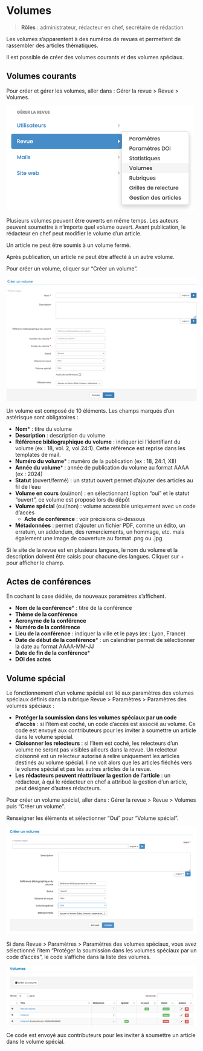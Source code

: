 # Volumes

> **Rôles** : administrateur, rédacteur en chef, secrétaire de rédaction

Les volumes s’apparentent à des numéros de revues et permettent de rassembler des articles thématiques.

Il est possible de créer des volumes courants et des volumes spéciaux.

## Volumes courants
Pour créer et gérer les volumes, aller dans : Gérer la revue > Revue > Volumes.

![Alt text](img/volumes-1.png "Créer un volume")

Plusieurs volumes peuvent être ouverts en même temps. Les auteurs peuvent soumettre à n’importe quel volume ouvert. Avant publication, le rédacteur en chef peut modifier le volume d’un article.

Un article ne peut être soumis à un volume fermé.

Après publication, un article ne peut être affecté à un autre volume.

Pour créer un volume, cliquer sur “Créer un volume”.

![Alt text](img/volumes-2.png "Créer un volume : formulaire")

Un volume est composé de 10 éléments. Les champs marqués d’un astérisque sont obligatoires :

- **Nom*** : titre du volume
- **Description** : description du volume
- **Référence bibliographique du volume** : indiquer ici l’identifiant du volume (ex : 18, vol. 2, vol.24:1). Cette 
  référence est reprise dans les templates de mail.
- **Numéro du volume*** : numéro de la publication (ex : 18, 24:1, XII)
- **Année du volume*** : année de publication du volume au format AAAA (ex : 2024)
- **Statut** (ouvert/fermé) : un statut ouvert permet d’ajouter des articles au fil de l’eau
- **Volume en cours** (oui/non) : en sélectionnant l’option “oui” et le statut “ouvert”, ce volume est proposé lors du 
  dépôt
- **Volume spécial** (oui/non) : volume accessible uniquement avec un code d’accès
  - **Acte de conférence** : voir précisions ci-dessous
- **Métadonnées** : permet d’ajouter un fichier PDF, comme un édito, un erratum, un addendum, des remerciements, un 
  hommage, etc. mais également une image de couverture au format .png ou .jpg

Si le site de la revue est en plusieurs langues, le nom du volume et la description doivent être saisis pour chacune des langues. Cliquer sur + pour afficher le champ.

## Actes de conférences
En cochant la case dédiée, de nouveaux paramètres s’affichent.

- **Nom de la conférence*** : titre de la conférence
- **Thème de la conférence**
- **Acronyme de la conférence**
- **Numéro de la conférence**
- **Lieu de la conférence** : indiquer la ville et le pays (ex : Lyon, France)
- **Date de début de la conférence*** : un calendrier permet de sélectionner la date au format AAAA-MM-JJ
- **Date de fin de la conférence***
- **DOI des actes**

## Volume spécial
Le fonctionnement d’un volume spécial est lié aux paramètres des volumes spéciaux définis dans la rubrique Revue > Paramètres > Paramètres des volumes spéciaux :

- **Protéger la soumission dans les volumes spéciaux par un code d’accès** : si l’item est coché, un code d’accès est 
associé au volume. Ce code est envoyé aux contributeurs pour les inviter à soumettre un article dans le volume spécial.
- **Cloisonner les relecteurs** : si l’item est coché, les relecteurs d’un volume ne seront pas visibles ailleurs 
  dans la revue. Un relecteur cloisonné est un relecteur autorisé à relire uniquement les articles destinés au volume spécial. Il ne voit alors que les articles fléchés vers le volume spécial et pas les autres articles de la revue.
- **Les rédacteurs peuvent réattribuer la gestion de l’article** : un rédacteur, à qui le rédacteur en chef a 
  attribué la 
  gestion d’un article, peut désigner d’autres rédacteurs.

Pour créer un volume spécial, aller dans : Gérer la revue > Revue > Volumes puis “Créer un volume”.

Renseigner les éléments et sélectionner “Oui” pour “Volume spécial”.

![Alt text](img/volumes-3.png "Créer un volume spécial")

Si dans Revue > Paramètres > Paramètres des volumes spéciaux, vous avez sélectionné l’item “Protéger la soumission dans les volumes spéciaux par un code d’accès”, le code s’affiche dans la liste des volumes.

![Alt text](img/volumes-4.png "Volume spécial : code d’accès")

Ce code est envoyé aux contributeurs pour les inviter à soumettre un article dans le volume spécial. 


